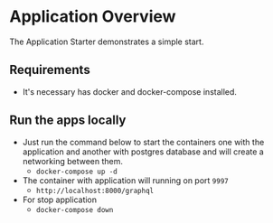 # Application Overview

The Application Starter demonstrates a simple start.

## Requirements 
- It's necessary has docker and docker-compose installed.

## Run the apps locally

- Just run the command below to start the containers  one with the application 
and another with postgres database and will create a networking between them. 
    - `docker-compose up -d`
- The container with application will running on port `9997`
    - `http://localhost:8000/graphql`
- For stop application 
    - `docker-compose down`

